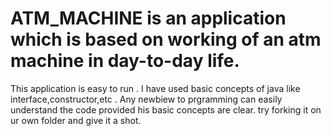 # ATM_MACHINE is an application which is based on working of an atm machine in day-to-day life.
This application is easy to run .
I have used basic concepts of java like interface,constructor,etc .
Any newbiew to prgramming can easily understand the code provided his basic concepts are clear.
try forking it on ur own folder and give it a shot.
